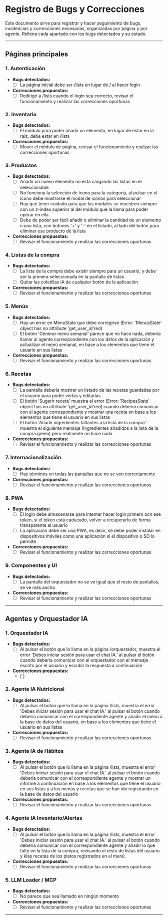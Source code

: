 # Registro de Bugs y Correcciones

Este documento sirve para registrar y hacer seguimiento de bugs, incidencias y correcciones necesarias, organizadas por página y por agente. Rellena cada apartado con los bugs detectados y su estado.

---

## Páginas principales

### 1. Autenticación
- **Bugs detectados:**
  - [ ] La página inicial debe ser /lists en lugar de / al hacer login
- **Correcciones propuestas:**
  - [ ] Redirigir a /lists cuando el login sea correcto, revisar el funcionamiento y realizar las correcciones oportunas

### 2. Inventario
- **Bugs detectados:**
  - [ ] El módulo para poder añadir un elemento, en lugar de estar en la raíz, debe estar en /lists
- **Correcciones propuestas:**
  - [ ] Mover el módulo de página, revisar el funcionamiento y realizar las correcciones oportunas

### 3. Productos
- **Bugs detectados:**
  - [ ] Añadir un nuevo elemento no está cargando las listas en el seleccionable
  - [ ] No funciona la selección de ícono para la categoría, al pulsar en el ícono debe mostrarse el modal de iconos para seleccionar
  - [ ] Hay que tener cuidado para que las modales se muestren siempre con un z-index superior al del módulo que la llama para poder operar en ella
  - [ ] Debe de poder ser fácil añadir o eliminar la cantidad de un elemento n una lista, con botones '+' y '-' en el listado, al lado del botón para eliminar ese producto de la lista
- **Correcciones propuestas:**
  - [ ] Revisar el funcionamiento y realizar las correcciones oportunas

### 4. Listas de la compra
- **Bugs detectados:**
  - [ ] La lista de la compra debe existir siempre para un usuario, y debe ser la primera seleccionada en la pantalla de listas
  - [ ] Quitar las coletillas IA de cualquier botón de la aplicación
- **Correcciones propuestas:**
  - [ ] Revisar el funcionamiento y realizar las correcciones oportunas

### 5. Menús
- **Bugs detectados:**
  - [ ] Hay un error en MenuState que debe corregirse (Error: 'MenusState' object has no attribute 'get_user_id'red)
  - [ ] El botón 'Generar menú semanal' parece que no hace nada, debería llamar al agente correspondiente con los datos de la aplicación y actualizar el menú semanal, en base a los elementos que tiene el usuario en sus listas
- **Correcciones propuestas:**
  - [ ] Revisar el funcionamiento y realizar las correcciones oportunas

### 6. Recetas
- **Bugs detectados:**
  - [ ] La pantalla debería mostrar un listado de las recetas guardadas por el usuario para poder verlas y editarlas
  - [ ] El botón 'Sugerir receta' muestra el error (Error: 'RecipesState' object has no attribute 'get_user_id'red) cuando debería comunicar con el agente correspondiente y mostrar una receta en base a los elementos que tiene el usuario en sus listas
  - [ ] El botón 'Añadir ingredientes faltantes a la lista de la compra' muestra el siguiente mensaje (Ingredientes añadidos a la lista de la compra.green) pero realmente no hace nada
- **Correcciones propuestas:**
  - [ ] Revisar el funcionamiento y realizar las correcciones oportunas

### 7. Internacionalización
- **Bugs detectados:**
  - [ ] Hay términos en todas las pantallas que no se ven correctamente
- **Correcciones propuestas:**
  - [ ] Revisar el funcionamiento y realizar las correcciones oportunas

### 8. PWA
- **Bugs detectados:**
  - [ ] El login debe almacenarse para intentar hacer login primero ocn ese token, si el token está caducado, volver a recuperarlo de forma transparente al usuario
  - [ ] La aplicación debe ser una PWA, es decir, se debe poder instalar en dispositivos móviles como una aplicación si el dispositivo o SO lo permite
- **Correcciones propuestas:**
  - [ ] Revisar el funcionamiento y realizar las correcciones oportunas

### 9. Componentes y UI
- **Bugs detectados:**
  - [ ] La pantalla del orquestador no se ve igual que el resto de pantallas, se ve más ancha
- **Correcciones propuestas:**
  - [ ] Revisar el funcionamiento y realizar las correcciones oportunas

---

## Agentes y Orquestador IA

### 1. Orquestador IA
- **Bugs detectados:**
  - [ ] Al pulsar el botón que lo llama en la página /orquestador, muestra el error 'Debes iniciar sesión para usar el chat IA.' al pulsar el botón cuando debería comunicar con el orquestador con el mensaje escrito por el usuario y escribir la respuesta a continuación
- **Correcciones propuestas:**
  - [ ]

### 2. Agente IA Nutricional
- **Bugs detectados:**
  - [ ]  Al pulsar el botón que lo llama en la página /lists, muestra el error 'Debes iniciar sesión para usar el chat IA.' al pulsar el botón cuando debería comunicar con el correspondiente agente y añadir el menú a la base de datos del usuario, en base a los elementos que tiene el usuario en sus listas
- **Correcciones propuestas:**
  - [ ] Revisar el funcionamiento y realizar las correcciones oportunas

### 3. Agente IA de Hábitos
- **Bugs detectados:**
  - [ ]  Al pulsar el botón que lo llama en la página /lists, muestra el error 'Debes iniciar sesión para usar el chat IA.' al pulsar el botón cuando debería comunicar con el correspondiente agente y mostrar un informe a continuación en base a los elementos que tiene el usuario en sus listas y a los menús y recetas que se han ido registrando en la base de datos del usuario
- **Correcciones propuestas:**
  - [ ] Revisar el funcionamiento y realizar las correcciones oportunas

### 4. Agente IA Inventario/Alertas
- **Bugs detectados:**
  - [ ]  Al pulsar el botón que lo llama en la página /lists, muestra el error 'Debes iniciar sesión para usar el chat IA.' al pulsar el botón cuando debería comunicar con el correspondiente agente y añadir lo que falte en la lista de la compra, revisando el resto de listas del usuario y klas recetas de los platos registrados en el menú
- **Correcciones propuestas:**
  - [ ] Revisar el funcionamiento y realizar las correcciones oportunas

### 5. LLM Loader / MCP
- **Bugs detectados:**
  - [ ] No parece que sea llamado en ningún momento
- **Correcciones propuestas:**
  - [ ] Revisar el funcionamiento y realizar las correcciones oportunas

---
